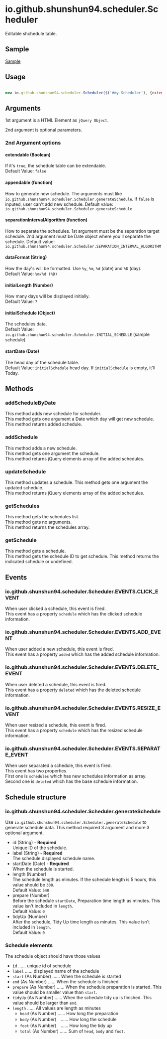 # io.github.shunshun94.scheduler.Scheduler

Editable shchedule table.

## Sample

[Sample](../../../../../sample/HiyokoScheduler.html)

## Usage

``` javascript

new io.github.shunshun94.scheduler.Scheduler($('#my-Scheduler'), {extendable:true});
```

## Arguments

1st argument is a HTML Element as `jQuery Object`.

2nd argument is optional parameters.

### 2nd Argument options

#### extendable (Boolean)   

If it's `true`, the schedule table can be extendable.   
Default Value: `false`

#### appendable (function)

How to generate new schedule. The arguments must like `io.github.shunshun94.scheduler.Scheduler.generateSchedule`.
If `false` is inputed, user can't add new schedule.
Default value: `io.github.shunshun94.scheduler.Scheduler.generateSchedule`

#### separationIntervalAlgorithm (function)
How to separate the schedules. 1st argument must be the separation target schedule. 2nd argument must be Date object where you'll separate the schedule.
Default value: `io.github.shunshun94.scheduler.Scheduler.SEPARATION_INTERVAL_ALGORITHM`

#### dataFormat (String)   

How the day's will be formatted. Use `%y`, `%m`, `%d` (date) and `%D` (day).   
Default Value: `%m/%d (%D)`

#### initialLength (Number)   

How many days will be displayed initially.   
Default Value: `7`

#### initialSchedule (Object)   

The schedules data.   
Default Value: `io.github.shunshun94.scheduler.Scheduler.INITIAL_SCHEDULE` (sample schedule)

#### startDate (Date)   

The head day of the schedule table.   
Default Value: `initialSchedule` head day. If `initialSchedule` is empty, it'll Today.

## Methods

### addScheduleByDate

This method adds new schedule for scheduler.   
This method gets one argument a Date which day will get new schedule.   
This method returns added schedule.


### addSchedule

This method adds a new schedule.   
This method gets one argument the schedule.   
This method returns jQuery elements array of the added schedules.

### updateSchedule

This method updates a schedule.
This method gets one argument the updated schedule.   
This method returns jQuery elements array of the added schedules.

### getSchedules

This method gets the schedules list.   
This method gets no arguments.   
This method returns the schedules array.

### getSchedule

This method gets a schedule.   
This method gets the schedule ID to get schedule.
This method returns the indicated schedule or undefined.

## Events

### io.github.shunshun94.scheduler.Scheduler.EVENTS.CLICK_EVENT

When user clicked a schedule, this event is fired.   
This event has a property `schedule` which has the clicked schedule information.

### io.github.shunshun94.scheduler.Scheduler.EVENTS.ADD_EVENT

When user added a new schedule, this event is fired.   
This event has a property `added` which has the added schedule information.

### io.github.shunshun94.scheduler.Scheduler.EVENTS.DELETE_EVENT

When user deleted a schedule, this event is fired.   
This event has a property `deleted` which has the deleted schedule information.

### io.github.shunshun94.scheduler.Scheduler.EVENTS.RESIZE_EVENT

When user resized a schedule, this event is fired.   
This event has a property `schedule` which has the resized schedule information.

### io.github.shunshun94.scheduler.Scheduler.EVENTS.SEPARATE_EVENT

When user separated a schedule, this event is fired.   
This event has two properties.   
First one is `schedules` which has new schedules information as array.   
Second one is `deleted` which has the base schedule information.

## Schedule structure

### io.github.shunshun94.scheduler.Scheduler.generateSchedule

Use `io.github.shunshun94.scheduler.Scheduler.generateSchedule` to generate schedule data.
This method required 3 argument and more 3 optional argument.

- id (String) - **Required**   
Unique ID of the schedule.
- label (String) - **Required**   
The schedule displayed schedule name.
- startDate (Date) - **Required**   
When the schedule is started.
- length (Number)   
The schedule length as minutes. If the schedule length is 5 hours, this value should be `300`.   
Default Value: `540`
- prepare (Number)   
Before the schedule `startDate`, Preparation time length as minutes. This value isn't included in `length`.    
Default Value: `0`
- tidyUp (Number)   
After the schedule, Tidy Up time length as minutes. This value isn't included in `length`.    
Default Value: `0`

### Schedule elements

The schedule object should have those values

- `id` …… unique id of schedule
- `label` …… displayed name of the schedule
- `start` (As Number) …… When the schedule is started
- `end` (As Number) …… When the schedule is finished
- `prepare` (As Number) …… When the schedule preparation is started. This value should be smaller value than `start`.
- `tidyUp` (As Number) …… When the schedule tidy up is finished. This value should be larger than `end`.
- `length` …… All values are length as minutes
    - `head` (As Number) …… How long the preparation
    - `body` (As Number)　…… How long the schedule
    - `foot` (As Number)　…… How long the tidy up
    - `total` (As Number) …… Sum of `head`, `body` and `foot`.

